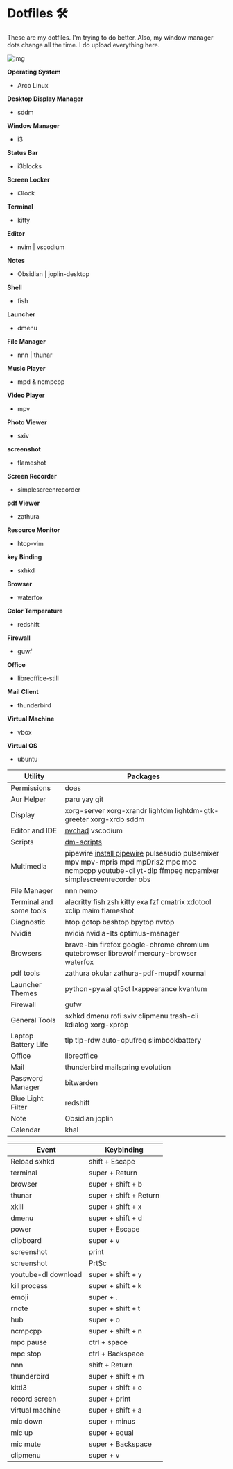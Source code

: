 # Dotfiles 🛠

These are my dotfiles. I'm trying to do better. Also, my window manager dots change all the time. I do upload everything here.

![img](https://www.padok.fr/hubfs/Images/Blog/dotfiles_git.webp)

**Operating System**
 - Arco Linux 

**Desktop Display Manager**
  - sddm

**Window Manager**
 - i3  

**Status Bar**
 - i3blocks 

**Screen Locker**
 - i3lock 

**Terminal**
 - kitty

**Editor**
 -  nvim | vscodium

**Notes**
 - Obsidian | joplin-desktop 

**Shell** 
 - fish 

**Launcher**
 - dmenu

**File Manager**
 - nnn | thunar

**Music Player**
 - mpd & ncmpcpp

**Video Player**
 - mpv 

**Photo Viewer**
 - sxiv

**screenshot**
- flameshot

**Screen Recorder**
 - simplescreenrecorder 

**pdf Viewer**
 - zathura

**Resource Monitor**
 - htop-vim

**key Binding**
 - sxhkd 

**Browser**
 - waterfox 

**Color Temperature**
 - redshift

**Firewall**
 - guwf 

**Office**
 - libreoffice-still

**Mail Client**
 - thunderbird

**Virtual Machine**
 - vbox

**Virtual OS** 
 - ubuntu

| Utility  | Packages            |
| -----     | --------------- |
| Permissions  | doas |
| Aur Helper  | paru yay git |
| Display |  xorg-server xorg-xrandr lightdm lightdm-gtk-greeter xorg-xrdb sddm |
| Editor and IDE | [nvchad](https://nvchad.com/) vscodium |
| Scripts | [dm-scripts](https://gitlab.com/dwt1/dmscripts)|
| Multimedia | pipewire [install pipewire](https://github.com/Omar-Ahmed-Dt/dotfiles/blob/main/scripts/pipewire_install.sh) pulseaudio pulsemixer mpv mpv-mpris mpd mpDris2 mpc moc ncmpcpp youtube-dl yt-dlp ffmpeg ncpamixer simplescreenrecorder obs | 
| File Manager | nnn nemo | 
| Terminal and some tools | alacritty fish zsh kitty exa fzf cmatrix xdotool xclip maim flameshot |
| Diagnostic | htop gotop bashtop bpytop nvtop | 
| Nvidia | nvidia nvidia-lts optimus-manager | 
| Browsers | brave-bin firefox google-chrome chromium qutebrowser librewolf mercury-browser waterfox | 
| pdf tools | zathura okular zathura-pdf-mupdf xournal | 
| Launcher Themes | python-pywal qt5ct lxappearance kvantum | 
| Firewall | gufw | 
| General Tools | sxhkd dmenu rofi sxiv clipmenu trash-cli kdialog xorg-xprop | 
| Laptop Battery Life | tlp tlp-rdw auto-cpufreq slimbookbattery | 
| Office | libreoffice | 
| Mail | thunderbird mailspring evolution | 
| Password Manager | bitwarden | 
| Blue Light Filter | redshift | 
| Note | Obsidian joplin | 
| Calendar | khal | 

| Event  | Keybinding |
| -----     | --------------- |
| Reload sxhkd | shift + Escape |
| terminal | super + Return | 
| browser  | super + shift + b |
| thunar | super + shift + Return | 
| xkill | super + shift + x | 
| dmenu | super + shift + d | 
| power | super + Escape | 
| clipboard | super  + v | 
| screenshot | print |  
| screenshot | PrtSc |  
| youtube-dl download | super + shift + y | 
| kill process | super + shift + k | 
| emoji | super + . | 
| rnote | super + shift + t | 
| hub | super + o | 
| ncmpcpp | super + shift + n | 
| mpc pause | ctrl + space  |
| mpc stop | ctrl + Backspace |
| nnn | shift + Return | 
| thunderbird | super + shift + m | 
| kitti3 | super + shift + o | 
| record screen | super + print | 
| virtual machine | super + shift + a | 
| mic down | super + minus | 
| mic up | super + equal | 
| mic mute | super + Backspace | 
| clipmenu | super + v | 
